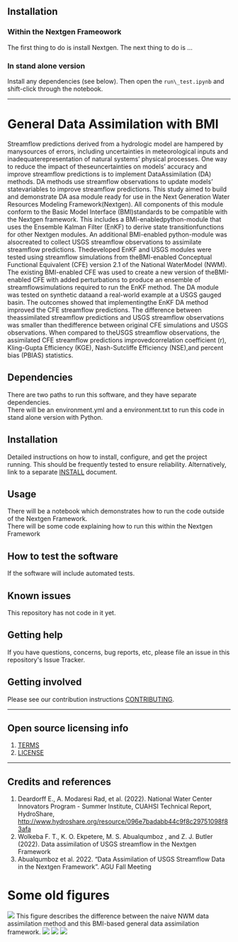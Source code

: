 ## Installation

### Within the Nextgen Frameowork
The first thing to do is install Nextgen. The next thing to do is ...  

### In stand alone version
Install any dependencies (see below). Then open the `run\_test.ipynb` and shift-click through the notebook.

----

# General Data Assimilation with BMI

Streamflow predictions derived from a hydrologic model are hampered by manysources of errors, including uncertainties in meteorological inputs and inadequaterepresentation of natural systems’ physical processes. One way to reduce the impact of theseuncertainties on models’ accuracy and improve streamflow predictions is to implement DataAssimilation (DA) methods. DA methods use streamflow observations to update models’ statevariables to improve streamflow predictions. This study aimed to build and demonstrate DA asa module ready for use in the Next Generation Water Resources Modeling Framework(Nextgen). All components of this module conform to the Basic Model Interface (BMI)standards to be compatible with the Nextgen framework. This includes a BMI-enabledpython-module that uses the Ensemble Kalman Filter (EnKF) to derive state transitionfunctions for other Nextgen modules. An additional BMI-enabled python-module was alsocreated to collect USGS streamflow observations to assimilate streamflow predictions. Thedeveloped EnKF and USGS modules were tested using streamflow simulations from theBMI-enabled Conceptual Functional Equivalent (CFE) version 2.1 of the National WaterModel (NWM). The existing BMI-enabled CFE was used to create a new version of theBMI-enabled CFE with added perturbations to produce an ensemble of streamflowsimulations required to run the EnKF method. The DA module was tested on synthetic dataand a real-world example at a USGS gauged basin. The outcomes showed that implementingthe EnKF DA method improved the CFE streamflow predictions. The difference between theassimilated streamflow predictions and USGS streamflow observations was smaller than thedifference between original CFE simulations and USGS observations. When compared to theUSGS streamflow observations, the assimilated CFE streamflow predictions improvedcorrelation coefficient (r), Kling-Gupta Efficiency (KGE), Nash-Sutcliffe Efficiency (NSE),and percent bias (PBIAS) statistics.

## Dependencies

There are two paths to run this software, and they have separate dependencies.  
There will be an environment.yml and a environment.txt to run this code in stand alone version with Python.

## Installation

Detailed instructions on how to install, configure, and get the project running.
This should be frequently tested to ensure reliability. Alternatively, link to
a separate [INSTALL](INSTALL.md) document.


## Usage

There will be a notebook which demonstrates how to run the code outside of the Nextgen Framework.  
There will be some code explaining how to run this within the Nextgen Framework

## How to test the software

If the software will include automated tests.

## Known issues

This repository has not code in it yet.

## Getting help

If you have questions, concerns, bug reports, etc, please file an issue in this repository's Issue Tracker.

## Getting involved


Please see our contribution instructions [CONTRIBUTING](CONTRIBUTING.md).


----

## Open source licensing info
1. [TERMS](TERMS.md)
2. [LICENSE](LICENSE)


----

## Credits and references

1. Deardorff E., A. Modaresi Rad, et al. (2022). National Water Center Innovators Program - Summer Institute, CUAHSI Technical Report, HydroShare, http://www.hydroshare.org/resource/096e7badabb44c9f8c29751098f83afa
2. Wolkeba F. T., K. O. Ekpetere, M. S. Abualqumboz , and Z. J. Butler (2022). Data assimilation of USGS streamflow in the Nextgen Framework
3. Abualqumboz et al. 2022. “Data Assimilation of USGS Streamflow Data in the Nextgen Framework”. AGU Fall Meeting




# Some old figures

![](./doc/nwm_vs_bmi_da.png)
This figure describes the difference between the naive NWM data assimilation method and this BMI-based general data assimilation framework.
![](./doc/buckets.png)
![](./doc/logic_soil.png)
![](./doc/soil_and_giuh.png)
